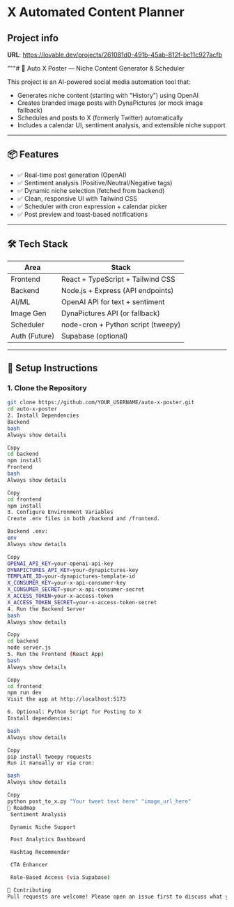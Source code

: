 # X Automated Content Planner

## Project info

**URL**: https://lovable.dev/projects/261081d0-491b-45ab-812f-bc11c927acfb

"""# 🧠 Auto X Poster — Niche Content Generator & Scheduler

This project is an AI-powered social media automation tool that:
- Generates niche content (starting with "History") using OpenAI
- Creates branded image posts with DynaPictures (or mock image fallback)
- Schedules and posts to X (formerly Twitter) automatically
- Includes a calendar UI, sentiment analysis, and extensible niche support

---

## 📦 Features

- ✅ Real-time post generation (OpenAI)
- ✅ Sentiment analysis (Positive/Neutral/Negative tags)
- ✅ Dynamic niche selection (fetched from backend)
- ✅ Clean, responsive UI with Tailwind CSS
- ✅ Scheduler with cron expression + calendar picker
- ✅ Post preview and toast-based notifications

---

## 🛠 Tech Stack

| Area         | Stack                              |
|--------------|------------------------------------|
| Frontend     | React + TypeScript + Tailwind CSS  |
| Backend      | Node.js + Express (API endpoints)  |
| AI/ML        | OpenAI API for text + sentiment    |
| Image Gen    | DynaPictures API (or fallback)     |
| Scheduler    | node-cron + Python script (tweepy) |
| Auth (Future)| Supabase (optional)                |

---

## 🚀 Setup Instructions

### 1. Clone the Repository

```bash
git clone https://github.com/YOUR_USERNAME/auto-x-poster.git
cd auto-x-poster
2. Install Dependencies
Backend
bash
Always show details

Copy
cd backend
npm install
Frontend
bash
Always show details

Copy
cd frontend
npm install
3. Configure Environment Variables
Create .env files in both /backend and /frontend.

Backend .env:
env
Always show details

Copy
OPENAI_API_KEY=your-openai-api-key
DYNAPICTURES_API_KEY=your-dynapictures-key
TEMPLATE_ID=your-dynapictures-template-id
X_CONSUMER_KEY=your-x-api-consumer-key
X_CONSUMER_SECRET=your-x-api-consumer-secret
X_ACCESS_TOKEN=your-x-access-token
X_ACCESS_TOKEN_SECRET=your-x-access-token-secret
4. Run the Backend Server
bash
Always show details

Copy
cd backend
node server.js
5. Run the Frontend (React App)
bash
Always show details

Copy
cd frontend
npm run dev
Visit the app at http://localhost:5173

6. Optional: Python Script for Posting to X
Install dependencies:

bash
Always show details

Copy
pip install tweepy requests
Run it manually or via cron:

bash
Always show details

Copy
python post_to_x.py "Your tweet text here" "image_url_here"
📌 Roadmap
 Sentiment Analysis

 Dynamic Niche Support

 Post Analytics Dashboard

 Hashtag Recommender

 CTA Enhancer

 Role-Based Access (via Supabase)

🤝 Contributing
Pull requests are welcome! Please open an issue first to discuss what you’d like to change.
